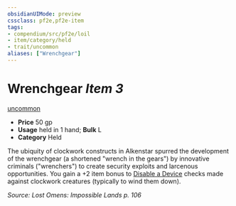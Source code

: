 ```yaml
---
obsidianUIMode: preview
cssclass: pf2e,pf2e-item
tags:
- compendium/src/pf2e/loil
- item/category/held
- trait/uncommon
aliases: ["Wrenchgear"]
---
```

# Wrenchgear *Item 3*  
[uncommon](/rules/traits/uncommon.md)  

- **Price** 50 gp
- **Usage** held in 1 hand; **Bulk** L
- **Category** Held

The ubiquity of clockwork constructs in Alkenstar spurred the development of the wrenchgear (a shortened "wrench in the gears") by innovative criminals ("wrenchers") to create security exploits and larcenous opportunities. You gain a +2 item bonus to [Disable a Device](/rules/actions/disable-a-device.md) checks made against clockwork creatures (typically to wind them down).

*Source: Lost Omens: Impossible Lands p. 106*